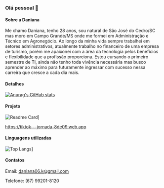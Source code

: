 ### Olá pessoal 👋

#### Sobre a Daniana
Me chamo Daniana, tenho 28 anos, sou natural de São José do Cedro/SC mas moro em Campo Grande/MS onde me formei em Administração e Técnico em Agronegócio.
Ao longo da minha vida sempre trabalhei em setores administrativos, atualmente trabalho no financeiro de uma empresa de turismo, porém me apaixonei com a área da tecnologia pelos benefícios e flexibilidade que a profissão proporciona.
Estou cursando o primeiro semestre de TI, ainda não tenho toda vivência necessária mas busco aprender ao máximo para futuramente ingressar com sucesso nessa carreira que cresce a cada dia mais.

#### Detalhes

[![Anurag's GitHub stats](https://github-readme-stats.vercel.app/api?username=DaniK0106&show_icons=true&theme=dark)](https://github.com/anuraghazra/github-readme-stats)

#### Projeto

![Readme Card](https://github-readme-stats.vercel.app/api/pin/?username=DaniK0106&repo=Tik-Tok-Jornada-Dev&theme=dark)]

https://tiktok---jornada-8de09.web.app

#### Linguagens utilizadas

![Top Langs](https://github-readme-stats.vercel.app/api/top-langs/?username=Danik0106&layout=compact)]

#### Contatos

Email: daniana06.k@gmail.com

Telefone: (67) 99201-8120
